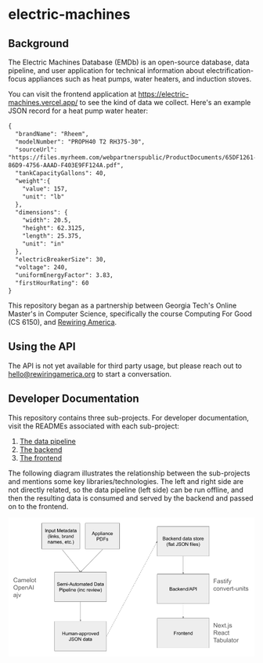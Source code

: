 # electric-machines

## Background

The Electric Machines Database (EMDb) is an open-source database, data pipeline, and user application for technical information about electrification-focus appliances such as heat pumps, water heaters, and induction stoves.

You can visit the frontend application at https://electric-machines.vercel.app/ to see the kind of data we collect. Here's an example JSON record for a heat pump water heater:

```
{
  "brandName": "Rheem",
  "modelNumber": "PROPH40 T2 RH375-30",
  "sourceUrl": "https://files.myrheem.com/webpartnerspublic/ProductDocuments/65DF1261-86D9-4756-AAAD-F403E9FF124A.pdf",
  "tankCapacityGallons": 40,
  "weight":{
    "value": 157,
    "unit": "lb"
  },
  "dimensions": {
    "width": 20.5,
    "height": 62.3125,
    "length": 25.375,
    "unit": "in"
  },
  "electricBreakerSize": 30,
  "voltage": 240,
  "uniformEnergyFactor": 3.83,
  "firstHourRating": 60
}
```

This repository began as a partnership between Georgia Tech's Online Master's in Computer Science, specifically the course Computing For Good (CS 6150), and [Rewiring America](https://www.rewiringamerica.org/).

## Using the API

The API is not yet available for third party usage, but please reach out to hello@rewiringamerica.org to start a conversation.

## Developer Documentation

This repository contains three sub-projects. For developer documentation, visit the READMEs associated with each sub-project:

1. [The data pipeline](pipeline/README.md)
2. [The backend](backend/README.md)
3. [The frontend](frontend/README.md)

The following diagram illustrates the relationship between the sub-projects and mentions some key libraries/technologies. The left and right side are not directly related, so the data pipeline (left side) can be run offline, and then the resulting data is consumed and served by the backend and passed on to the frontend.

<p align="center">
  <img src="/doc/electric-machines-diagram.png" />
</p>

